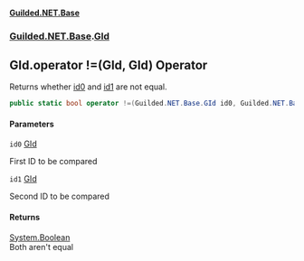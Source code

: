 
#### [Guilded.NET.Base](Guilded_NET_Base 'Guilded.NET.Base')
### [Guilded.NET.Base](Guilded_NET_Base#Guilded_NET_Base 'Guilded.NET.Base').[GId](GId 'Guilded.NET.Base.GId')
## GId.operator !=(GId, GId) Operator

Returns whether [id0](GId_operator!(GId_GId)#Guilded_NET_Base_GId_op_Inequality(Guilded_NET_Base_GId_Guilded_NET_Base_GId)_id0 'Guilded.NET.Base.GId.op_Inequality(Guilded.NET.Base.GId, Guilded.NET.Base.GId).id0') and [id1](GId_operator!(GId_GId)#Guilded_NET_Base_GId_op_Inequality(Guilded_NET_Base_GId_Guilded_NET_Base_GId)_id1 'Guilded.NET.Base.GId.op_Inequality(Guilded.NET.Base.GId, Guilded.NET.Base.GId).id1') are not equal.
```csharp
public static bool operator !=(Guilded.NET.Base.GId id0, Guilded.NET.Base.GId id1);
```

#### Parameters

<a name='Guilded_NET_Base_GId_op_Inequality(Guilded_NET_Base_GId_Guilded_NET_Base_GId)_id0'></a>
`id0` [GId](GId 'Guilded.NET.Base.GId')

First ID to be compared

<a name='Guilded_NET_Base_GId_op_Inequality(Guilded_NET_Base_GId_Guilded_NET_Base_GId)_id1'></a>
`id1` [GId](GId 'Guilded.NET.Base.GId')

Second ID to be compared


#### Returns
[System.Boolean](https://docs.microsoft.com/en-us/dotnet/api/System.Boolean 'System.Boolean')  
Both aren't equal